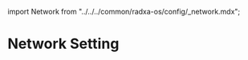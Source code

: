 import Network from "../../../common/radxa-os/config/\_network.mdx";

# Network Setting

<Network />
